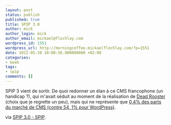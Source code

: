 ```yaml
---
layout: post
status: publish
published: true
title: SPIP 3.0
author: mick
author_login: mick
author_email: mickael@flochlay.com
wordpress_id: 1551
wordpress_url: http://morningcoffee.mickaelflochlay.com/?p=1551
date: 2012-05-20 10:08:56.000000000 +02:00
categories:
- Geek
tags:
- spip
comments: []
---
```

SPIP 3 vient de sortir. De quoi redonner un élan à ce CMS francophone (un handicap ?), qui m'avait séduit au moment de la réalisation de <a href="http://deadrooster.org">Dead Rooster</a> (choix que je regrette un peu), mais qui ne représente que <a href="http://w3techs.com/technologies/overview/content_management/all">0,4% des parts du marché de CMS (contre 54, 1% pour WordPress)</a>.

via <a href="http://www.spip.net/fr_article5427.html">SPIP 3.0 - SPIP</a>.
